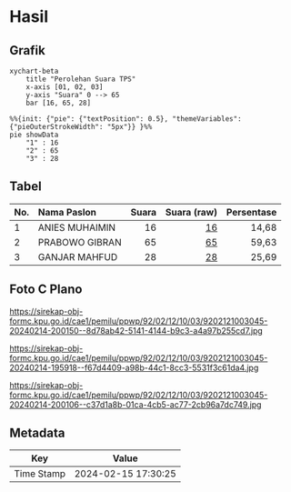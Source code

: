 # Hasil

## Grafik

```mermaid
xychart-beta
    title "Perolehan Suara TPS"
    x-axis [01, 02, 03]
    y-axis "Suara" 0 --> 65
    bar [16, 65, 28]
```

```mermaid
%%{init: {"pie": {"textPosition": 0.5}, "themeVariables": {"pieOuterStrokeWidth": "5px"}} }%%
pie showData
    "1" : 16
    "2" : 65
    "3" : 28
```

## Tabel

| No. | Nama Paslon    | Suara | Suara (raw) | Persentase |
|:--- |:-------------- | -----:| -----------:| ----------:|
| 1   | ANIES MUHAIMIN | 16    | [16][p-1]   | 14,68      |
| 2   | PRABOWO GIBRAN | 65    | [65][p-2]   | 59,63      |
| 3   | GANJAR MAHFUD  | 28    | [28][p-3]   | 25,69      |


[p-1]: https://github.com/gigit-pemilu/pemilu-2024-92-papua-barat/blob/main/pilpres/hitung-suara/sub/92-papua-barat/sub/02-manokwari/sub/12-manokwari-barat/sub/1003-wosi/sub/045-tps/sub/paslon-1.txt
[p-2]: https://github.com/gigit-pemilu/pemilu-2024-92-papua-barat/blob/main/pilpres/hitung-suara/sub/92-papua-barat/sub/02-manokwari/sub/12-manokwari-barat/sub/1003-wosi/sub/045-tps/sub/paslon-2.txt
[p-3]: https://github.com/gigit-pemilu/pemilu-2024-92-papua-barat/blob/main/pilpres/hitung-suara/sub/92-papua-barat/sub/02-manokwari/sub/12-manokwari-barat/sub/1003-wosi/sub/045-tps/sub/paslon-3.txt

## Foto C Plano

https://sirekap-obj-formc.kpu.go.id/cae1/pemilu/ppwp/92/02/12/10/03/9202121003045-20240214-200150--8d78ab42-5141-4144-b9c3-a4a97b255cd7.jpg

https://sirekap-obj-formc.kpu.go.id/cae1/pemilu/ppwp/92/02/12/10/03/9202121003045-20240214-195918--f67d4409-a98b-44c1-8cc3-5531f3c61da4.jpg

https://sirekap-obj-formc.kpu.go.id/cae1/pemilu/ppwp/92/02/12/10/03/9202121003045-20240214-200106--c37d1a8b-01ca-4cb5-ac77-2cb96a7dc749.jpg


## Metadata

| Key        | Value               |
| ---------- | ------------------- |
| Time Stamp | 2024-02-15 17:30:25 |



